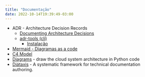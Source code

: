 ```yaml
---
title: "Documentação"
date: 2022-10-14T19:39:49-03:00
---
```



- ADR - Architecture Decision Records
  - [Documenting Architecture Decisions](https://cognitect.com/blog/2011/11/15/documenting-architecture-decisions)
  - [adr-tools (cli)](https://github.com/npryce/adr-tools)
    - [Instalação](https://github.com/npryce/adr-tools/blob/master/INSTALL.md)
- [Mermaid - Diagramas as a code](https://mermaid-js.github.io/mermaid/#/)
- [C4 Model](https://c4model.com/)
- [Diagrams](https://diagrams.mingrammer.com/) - draw the cloud system architecture in Python code
- [Diátaxis](https://diataxis.fr/) - A systematic framework for technical documentation authoring.
